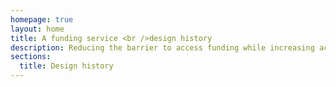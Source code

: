 ```yaml
---
homepage: true
layout: home
title: A funding service <br />design history
description: Reducing the barrier to access funding while increasing accurate and equitable decision making.
sections:
  title: Design history
---
```

